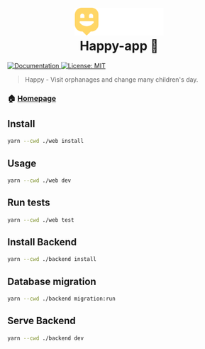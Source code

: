 <h1 align="center">
  <br>
  <a href="https://github.com/carloshilner/happy-app/"><img src="https://raw.githubusercontent.com/carloshilner/happy-app/master/web/src/images/logo.svg" alt="Happy-app " width="200"></a>
  <br>
  Happy-app 👋
  <br>
</h1>
<p>
  
  <a href="web/LICENSE" target="_blank">
    <img alt="Documentation" src="https://img.shields.io/badge/documentation-yes-brightgreen.svg" />
  </a>
  <a href="web/LICENSE" target="_blank">
    <img alt="License: MIT" src="https://img.shields.io/badge/License-MIT-yellow.svg" />
  </a>
  
</p>

> Happy - Visit orphanages and change many children's day.

### 🏠 [Homepage](https://github.com/carloshilner/happy-app)

## Install

```sh
yarn --cwd ./web install
```

## Usage

```sh
yarn --cwd ./web dev
```

## Run tests

```sh
yarn --cwd ./web test
```

## Install Backend

```sh
yarn --cwd ./backend install
```
## Database migration

```sh
yarn --cwd ./backend migration:run
```

## Serve Backend

```sh
yarn --cwd ./backend dev
```


